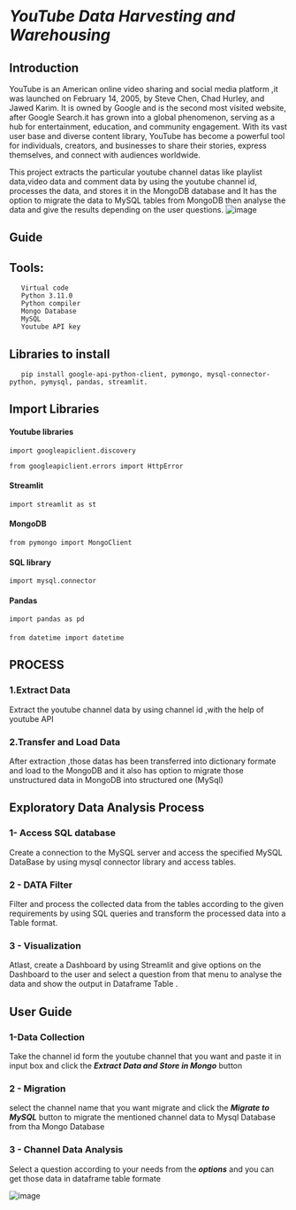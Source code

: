 
# ***YouTube Data Harvesting and Warehousing***




## Introduction

YouTube is an American online video sharing and social media platform ,it was launched on February 14, 2005, by Steve Chen, Chad Hurley, and Jawed Karim. It is owned by Google and is the second most visited website, after Google Search.it has grown into a global phenomenon, serving as a hub for entertainment, education, and community engagement. With its vast user base and diverse content library, YouTube has become a powerful tool for individuals, creators, and businesses to share their stories, express themselves, and connect with audiences worldwide. 

This project extracts the particular youtube channel datas like playlist data,video data and comment data by using the youtube channel id, processes the data, and stores it in the MongoDB database and It has the option to migrate the data to MySQL tables from MongoDB then analyse the data and give the results depending on the user questions.
![image](https://github.com/Sujayaadesh/YouTube_Data_Harvesting_and_Warehousing./assets/125663811/c82614c5-e50b-4f4d-ac0e-8767568a4f86)

## Guide

## Tools:
       Virtual code
       Python 3.11.0
       Python compiler
       Mongo Database
       MySQL
       Youtube API key

##  Libraries to install
       pip install google-api-python-client, pymongo, mysql-connector-python, pymysql, pandas, streamlit.

## Import Libraries
#### Youtube libraries
    import googleapiclient.discovery

    from googleapiclient.errors import HttpError

#### Streamlit
    import streamlit as st

#### MongoDB
    from pymongo import MongoClient

#### SQL library
    import mysql.connector

#### Pandas
    import pandas as pd

#### 
    from datetime import datetime
   

## PROCESS

### 1.Extract Data
Extract the youtube channel data by using channel id ,with the help of youtube API

### 2.Transfer and Load Data 
After extraction ,those datas has been transferred into dictionary formate and load to the MongoDB and it also has option to migrate those unstructured data in MongoDB into structured one (MySql)
## Exploratory Data Analysis Process

### 1- Access SQL database

Create a connection to the MySQL server and access the specified MySQL DataBase by using mysql connector library and access tables.

### 2 - DATA Filter

Filter and process the collected data from the tables according to the given requirements by using SQL queries and transform the processed data into a Table format.

### 3 - Visualization

Atlast, create a Dashboard by using Streamlit and give options on the Dashboard to the user and select a question from that menu to analyse the data and show the output in Dataframe Table .

## User Guide 

### 1-Data Collection 

Take the channel id form the youtube channel that you want and paste it in input box and click the ***Extract Data and Store in Mongo***  button

### 2 - Migration 

select the channel name that you want migrate and click the ***Migrate to MySQL*** button to migrate the mentioned channel data to Mysql Database from tha Mongo Database

### 3 - Channel Data Analysis

Select a question according to your needs from the ***options*** and you can get those data in dataframe table formate 

![image](https://github.com/Sujayaadesh/YouTube_Data_Harvesting_and_Warehousing./assets/125663811/60266ad3-3b89-435d-8b7c-af179e0e5734)
